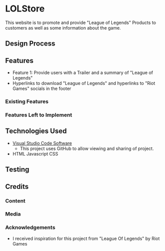 # LOLStore
This website is to promote and provide "League of Legends" Products to customers as well as some information about the game.
 
## Design Process
 


## Features
- Feature 1: Provide users with a Trailer and a summary of "League of Legends"
- Hyperlinks to download "League of Legends" and hyperlinks to "Riot Games" socials in the footer


 
### Existing Features




### Features Left to Implement


## Technologies Used
- [Visual Studio Code Software](https://code.visualstudio.com/)
    - This project uses GitHub to allow viewing and sharing of project.
- HTML
Javascript
CSS



## Testing



## Credits


### Content


### Media


### Acknowledgements
- I received inspiration for this project from "League Of Legends" by Riot Games
